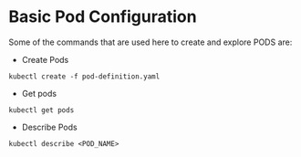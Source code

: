 # Basic Pod Configuration 

Some of the commands that are used here to create and explore PODS are:

- Create Pods

```
kubectl create -f pod-definition.yaml
```

- Get pods
```
kubectl get pods
```

- Describe Pods
```
kubectl describe <POD_NAME>
```